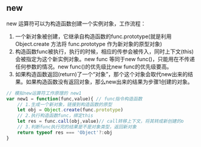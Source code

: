 ## new

new  运算符可以为构造函数创建一个实例对象，工作流程：

1. 一个新对象被创建，它继承自构造函数的func.prototype(就是利用 Object.create 方法将 func.prototype 作为新对象的原型对象)
2. 构造函数func被执行，执行的时候，相应的传参会被传入，同时上下文(this)会被指定为这个新实例对象。new func 等同于new func()，只能用在不传递任何参数的情况。new func()的优先级比new func的优先级要高。
3. 如果构造函数返回(return)了一个“对象”，那个这个对象会取代new出来的结果。如果构造函数没有返回对象，那么new出来的结果为步骤1创建的对象。

```javascript
// 模拟new运算符工作原理的 new1
var new1 = function(func,value){ // func指令构造函数
    // 1.生成一个新对象，链接到构造函数的原型
    let obj = Object.create(func.prototype)
    // 2.执行构造函数func，绑定this
    let res = func.call(obj,value)// call转移上下文，将其转成新创建的o
    // 3.判断func执行完的结果是不是对象类型，返回新对象
    return typeof res === 'Object'?:obj
}
```

